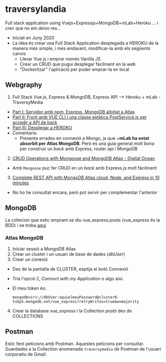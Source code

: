 # traversylandia
Full stack application using Vuejs+Expressjs+MongoDB+mLab+Heroku ... i crec que no em deixo res...

- Iniciat en Juny 2020
- La idea és crear una Full Stack Application desplegada a HEROKU de la manera més simple, i més endavant, modificar-la amb els següents canvis
  - Llevar Vue.js i emprar només Vanilla JS
  - Crear un CRUD que pugui desplegar fàcilment en la web
  - "Dockeritzar" l'aplicació per poder emprar-la en local 

## Webgraphy
1. Full Stack Vue.js, Express & MongoDB, Express API --> Heroku + mLab - TraversyMedia
  - [Part I: Servidor amb npm, Express, MongoDB allotjat a Atlas](https://www.youtube.com/watch?v=j55fHUJqtyw)
  - [Part II: Front amb VUE CLI i una classe estàtica PostService.js per accedir a API de back](https://www.youtube.com/watch?v=X-JZ-QPApUs&t=1s)
  - [Part III: Desplegar a HEROKU](https://www.youtube.com/watch?v=W-b9KGwVECs)
  - Comentaris:
    - Presenta errades en connexió a Mongo, ja que +**mLab ha estat absorbit per Atlas MongoDB**. Però és una guia general molt bona per construir un _back_ amb Express, router api i MongoDB
2. [CRUD Operations with Mongoose and MongoDB Atlas - Digital Ocean](https://www.digitalocean.com/community/tutorials/nodejs-crud-operations-mongoose-mongodb-atlas)
  - Amb `Mongoose` puc fer CRUD en un _back_ amb Express.js molt fàcilment
3. [Complete REST API with MongoDB Atlas cloud, Node, and Express in 10 minutes](https://dev.to/lenmorld/rest-api-with-mongodb-atlas-cloud-node-and-express-in-10-minutes-2ii1)
  - No ho he consultat encara, però pot servir per complementar l'anterior

## MongoDB
La collecion que estic emprant se diu vue_express.posts (vue_express és la BDD) i se troba [aqui](https://cloud.mongodb.com/v2/5ee9d0575a47887e5979df91#metrics/replicaSet/5ee9d1c8fd94d31bbc6545b4/explorer/vue_express/posts/find)

### Atlas MongoDB

1. Iniciar sessió a MongoDB Atlas
2. Crear un cluster i un usuari de base de dades (_dbUser_)
3. Crear un conexió
  - Des de la pantalla de CLUSTER, espitja el botó Connexió 
  - Tria l'opció 2, _Connect with my Application_ o algo així. 
  - El meu token és: 

    `mongodb+srv://dbUser:aquielmeuPassword@cluster0-tuhp5.mongodb.net/vue_express?retryWrites=true&w=majority`

4. Crear la database _vue_express_ i la Collection _posts_ des de COLLECTIONS


## Postman

Estic fent peticions amb Postman. Aquestes peticions per consultar. Guardades a la Collection anomenada `traversymedia` de Postman de l'usuari corporatiu de Gmail.